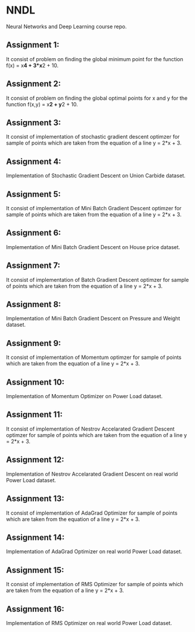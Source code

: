# NNDL
Neural Networks and Deep Learning course repo.
## Assignment 1:
It consist of problem on finding the global minimum point for the function f(x) = x**4 + 3*x**2 + 10.
## Assignment 2:
It consist of problem on finding the global optimal points for x and y for the function f(x,y) = x**2 + y**2 + 10.
## Assignment 3:
It consist of implementation of stochastic gradient descent optimzer for sample of points which are taken from the equation of a line y = 2*x + 3.
## Assignment 4:
Implementation of Stochastic Gradient Descent on Union Carbide dataset.
## Assignment 5:
It consist of implementation of Mini Batch Gradient Descent optimzer for sample of points which are taken from the equation of a line y = 2*x + 3.
## Assignment 6:
Implementation of Mini Batch Gradient Descent on House price dataset.
## Assignment 7:
It consist of implementation of Batch Gradient Descent optimzer for sample of points which are taken from the equation of a line y = 2*x + 3.
## Assignment 8:
Implementation of Mini Batch Gradient Descent on Pressure and Weight dataset.
## Assignment 9:
It consist of implementation of Momentum optimzer for sample of points which are taken from the equation of a line y = 2*x + 3.
## Assignment 10:
Implementation of Momentum Optimizer on Power Load dataset.
## Assignment 11:
It consist of implementation of Nestrov Accelarated Gradient Descent optimzer for sample of points which are taken from the equation of a line y = 2*x + 3.
## Assignment 12:
Implementation of Nestrov Accelarated Gradient Descent on real world Power Load dataset.
## Assignment 13:
It consist of implementation of AdaGrad Optimizer for sample of points which are taken from the equation of a line y = 2*x + 3.
## Assignment 14:
Implementation of AdaGrad Optimizer on real world Power Load dataset.
## Assignment 15:
It consist of implementation of RMS Optimizer for sample of points which are taken from the equation of a line y = 2*x + 3.
## Assignment 16:
Implementation of RMS Optimizer on real world Power Load dataset.

